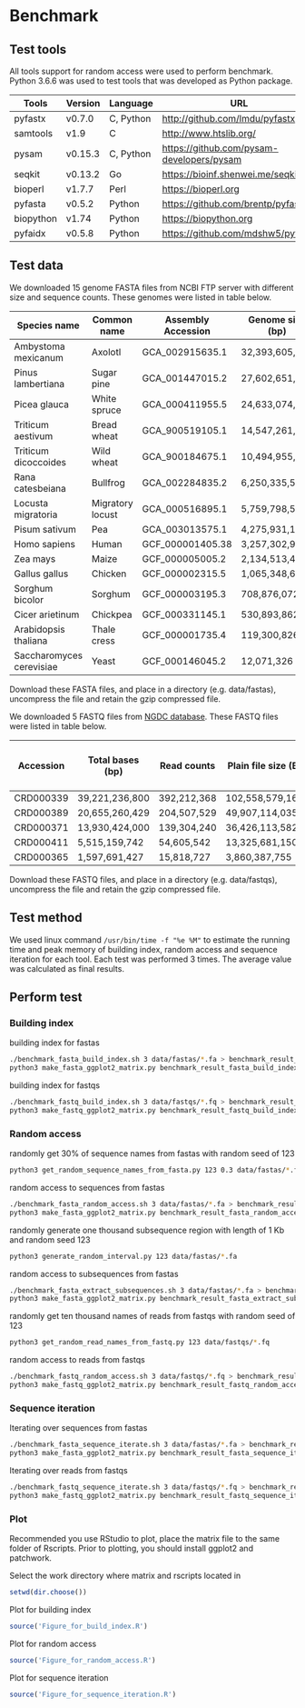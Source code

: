 # Benchmark

## Test tools

All tools support for random access were used to perform benchmark. Python 3.6.6 was used to test tools that was developed as Python package.

| Tools    | Version  | Language  | URL                                         |
|----------|----------|-----------|---------------------------------------------|
| pyfastx  | v0.7.0   | C, Python | <http://github.com/lmdu/pyfastx>            |
| samtools | v1.9     | C         | <http://www.htslib.org/>                    |
| pysam    | v0.15.3  | C, Python | <https://github.com/pysam-developers/pysam> |
| seqkit   | v0.13.2  | Go        | <https://bioinf.shenwei.me/seqkit>          |
| bioperl  | v1.7.7   | Perl      | <https://bioperl.org>                       |
| pyfasta  | v0.5.2   | Python    | <https://github.com/brentp/pyfasta>         |
| biopython| v1.74    | Python    | <https://biopython.org>                     |
| pyfaidx  | v0.5.8   | Python    | <https://github.com/mdshw5/pyfaidx>         |

## Test data

We downloaded 15 genome FASTA files from NCBI FTP server with different size and sequence counts. These genomes were listed in table below. 

| Species name             | Common name      | Assembly Accession | Genome size (bp) | Sequence counts |
|--------------------------|------------------|--------------------|------------------|-----------------|
| Ambystoma mexicanum      | Axolotl          | GCA_002915635.1    | 32,393,605,577   | 125,724         |
| Pinus lambertiana        | Sugar pine       | GCA_001447015.2    | 27,602,651,501   | 4,253,096       |
| Picea glauca             | White spruce     | GCA_000411955.5    | 24,633,074,982   | 3,033,321       |
| Triticum aestivum        | Bread wheat      | GCA_900519105.1    | 14,547,261,565   | 22              |
| Triticum dicoccoides     | Wild wheat       | GCA_900184675.1    | 10,494,955,245   | 149,145         |
| Rana catesbeiana         | Bullfrog         | GCA_002284835.2    | 6,250,335,504    | 1,544,634       |
| Locusta migratoria       | Migratory locust | GCA_000516895.1    | 5,759,798,599    | 1,397,492       |
| Pisum sativum            | Pea              | GCA_003013575.1    | 4,275,931,177    | 5,449,423       |
| Homo sapiens             | Human            | GCF_000001405.38   | 3,257,302,968    | 593             |
| Zea mays                 | Maize            | GCF_000005005.2    | 2,134,513,431    | 266             |
| Gallus gallus            | Chicken          | GCF_000002315.5    | 1,065,348,650    | 463             |
| Sorghum bicolor          | Sorghum          | GCF_000003195.3    | 708,876,072      | 868             |
| Cicer arietinum          | Chickpea         | GCF_000331145.1    | 530,893,862      | 7,127           |
| Arabidopsis thaliana     | Thale cress      | GCF_000001735.4    | 119,300,826      | 6               |
| Saccharomyces cerevisiae | Yeast            | GCF_000146045.2    | 12,071,326       | 16              |

Download these FASTA files, and place in a directory (e.g. data/fastas), uncompress the file and retain the gzip compressed file.

We downloaded 5 FASTQ files from [NGDC database](https://bigd.big.ac.cn/). These FASTQ files were listed in table below.

| Accession | Total bases \(bp\) | Read counts  | Plain file size \(B\) | Plain file size \(GB\) | Gzip file size \(B\) | Gzip file size \(GB\) |
|-----------|--------------------|--------------|-----------------------|------------------------|----------------------|-----------------------|
| CRD000339 | 39,221,236,800     | 392,212,368  | 102,558,579,168       | 95\.52                 | 30,316,624,332       | 28\.23                |
| CRD000389 | 20,655,260,429     | 204,507,529  | 49,907,114,035        | 46\.48                 | 17,716,170,588       | 16\.50                |
| CRD000371 | 13,930,424,000     | 139,304,240  | 36,426,113,582        | 33\.92                 | 10,972,470,560       | 10\.22                |
| CRD000411 | 5,515,159,742      | 54,605,542   | 13,325,681,150        | 12\.41                 | 4,204,994,577        | 3\.92                 |
| CRD000365 | 1,597,691,427      | 15,818,727   | 3,860,387,755         | 3\.60                  | 1,211,374,918        | 1\.13                 |

Download these FASTQ files, and place in a directory (e.g. data/fastqs), uncompress the file and retain the gzip compressed file.

## Test method

We used linux command ``/usr/bin/time -f "%e %M"`` to estimate the running time and peak memory of building index, random access and sequence iteration for each tool. Each test was performed 3 times. The average value was calculated as final results.

## Perform test

### Building index

building index for fastas

```sh
./benchmark_fasta_build_index.sh 3 data/fastas/*.fa > benchmark_result_fasta_build_index.tsv
python3 make_fasta_ggplot2_matrix.py benchmark_result_fasta_build_index.tsv > matrix_fasta_build_index.tsv
```
building index for fastqs

```sh
./benchmark_fastq_build_index.sh 3 data/fastqs/*.fq > benchmark_result_fastq_build_index.tsv
python3 make_fastq_ggplot2_matrix.py benchmark_result_fastq_build_index.tsv > matrix_fastq_build_index.tsv
```

### Random access

randomly get 30% of sequence names from fastas with random seed of 123

```sh
python3 get_random_sequence_names_from_fasta.py 123 0.3 data/fastas/*.fa
```
random access to sequences from fastas

```sh
./benchmark_fasta_random_access.sh 3 data/fastas/*.fa > benchmark_result_fasta_random_access.tsv
python3 make_fasta_ggplot2_matrix.py benchmark_result_fasta_random_access.tsv > matrix_fasta_random_access.tsv
```

randomly generate one thousand subsequence region with length of 1 Kb and random seed 123

```sh
python3 generate_random_interval.py 123 data/fastas/*.fa
```

random access to subsequences from fastas

```sh
./benchmark_fasta_extract_subsequences.sh 3 data/fastas/*.fa > benchmark_result_fasta_extract_subsequences.tsv
python3 make_fasta_ggplot2_matrix.py benchmark_result_fasta_extract_subsequences.tsv > matrix_fasta_extract_subsequences.tsv
```

randomly get ten thousand names of reads from fastqs with random seed of 123

```sh
python3 get_random_read_names_from_fastq.py 123 data/fastqs/*.fq
```

random access to reads from fastqs

```sh
./benchmark_fastq_random_access.sh 3 data/fastqs/*.fq > benchmark_result_fastq_random_access.tsv
python3 make_fastq_ggplot2_matrix.py benchmark_result_fastq_random_access.tsv > matrix_fastq_random_access.tsv
```

### Sequence iteration

Iterating over sequences from fastas

```sh
./benchmark_fasta_sequence_iterate.sh 3 data/fastas/*.fa > benchmark_result_fasta_sequence_iterate.tsv
python3 make_fasta_ggplot2_matrix.py benchmark_result_fasta_sequence_iterate.tsv > matrix_fasta_sequence_iterate.tsv
```

Iterating over reads from fastqs

```sh
./benchmark_fastq_sequence_iterate.sh 3 data/fastqs/*.fq > benchmark_result_fastq_sequence_iterate.tsv
python3 make_fastq_ggplot2_matrix.py benchmark_result_fastq_sequence_iterate.tsv > matrix_fastq_sequence_iterate.tsv
```

### Plot

Recommended you use RStudio to plot, place the matrix file to the same folder of Rscripts. Prior to plotting, you should install ggplot2 and patchwork.

Select the work directory where matrix and rscripts located in

```r
setwd(dir.choose())
```

Plot for building index

```r
source('Figure_for_build_index.R')
```

Plot for random access

```r
source('Figure_for_random_access.R')
```

Plot for sequence iteration

```r
source('Figure_for_sequence_iteration.R')
```
